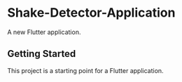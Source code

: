 # Shake-Detector-Application

A new Flutter application.

## Getting Started

This project is a starting point for a Flutter application.
